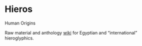 # Hieros

Human Origins

Raw material and anthology [wiki](https://github.com/pannous/hieros/wiki) for Egyptian and “international” hieroglyphics.
